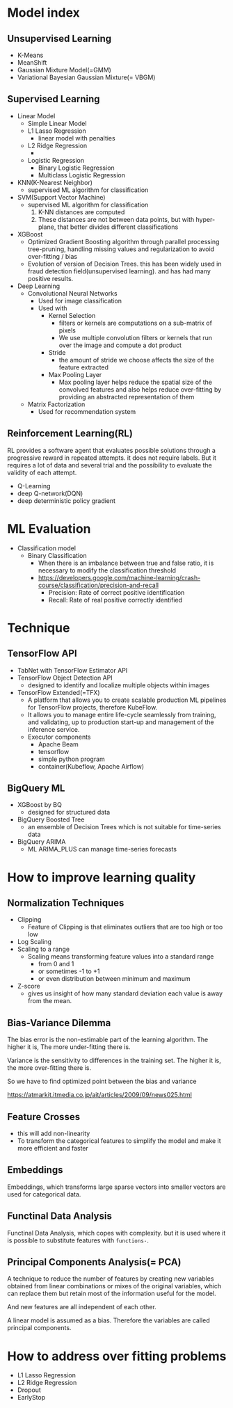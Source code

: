 # Model index
 
## Unsupervised Learning
- K-Means
- MeanShift
- Gaussian Mixture Model(=GMM)
- Variational Bayesian Gaussian Mixture(= VBGM)

## Supervised Learning
- Linear Model
  - Simple Linear Model
  - L1 Lasso Regression
    - linear model with penalties
  - L2 Ridge Regression
    - [//]: # (TODO)
  - Logistic Regression
    - Binary Logistic Regression
    - Multiclass Logistic Regression
- KNN(K-Nearest Neighbor)
  - supervised ML algorithm for classification
- SVM(Support Vector Machine)
  - supervised ML algorithm for classification
    1. K-NN distances are computed 
    2. These distances are not between data points, but with hyper-plane, that better divides different classifications
- XGBoost
  - Optimized Gradient Boosting algorithm through parallel processing tree-pruning, handling missing values and regularization to avoid over-fitting / bias
  - Evolution of version of Decision Trees. this has been widely used in fraud detection field(unsupervised learning). and has had many positive results.
- Deep Learning
  - Convolutional Neural Networks
    - Used for image classification
    - Used with 
      - Kernel Selection
        - filters or kernels are computations on a sub-matrix of pixels
        - We use multiple convolution filters or kernels that run over the image and compute a dot product
      - Stride
        - the amount of stride we choose affects the size of the feature extracted
      - Max Pooling Layer
        - Max pooling layer helps reduce the spatial size of the convolved features and also helps reduce over-fitting by providing an abstracted representation of them
  - Matrix Factorization
    - Used for recommendation system

## Reinforcement Learning(RL)
RL provides a software agent that evaluates possible solutions through a progressive reward in repeated attempts.
it does not require labels. But it requires a lot of data and several trial and the possibility to evaluate the validity of each attempt.
- Q-Learning
- deep Q-network(DQN)
- deep deterministic policy gradient

[//]: # (TODO summarize other models evaluation)
# ML Evaluation 
- Classification model
  - Binary Classification
    - When there is an imbalance between true and false ratio, it is necessary to modify the classification threshold
    - https://developers.google.com/machine-learning/crash-course/classification/precision-and-recall
      - Precision: Rate of correct positive identification
      - Recall: Rate of real positive correctly identified

# Technique
## TensorFlow API
- TabNet with TensorFlow Estimator API
- TensorFlow Object Detection API
  - designed to identify and localize multiple objects within images 
- TensorFlow Extended(=TFX)
  - A platform that allows you to create scalable production ML pipelines for TensorFlow projects, therefore KubeFlow.
  - It allows you to manage entire life-cycle seamlessly from training, and validating, up to production start-up and management of the inference service.
  - Executor components
    - Apache Beam
    - tensorflow
    - simple python program
    - container(Kubeflow, Apache Airflow)

## BigQuery ML
- XGBoost by BQ
  - designed for structured data
- BigQuery Boosted Tree
  - an ensemble of Decision Trees which is not suitable for time-series data
- BigQuery ARIMA
  - ML ARIMA_PLUS can manage time-series forecasts

# How to improve learning quality
## Normalization Techniques
- Clipping
  - Feature of Clipping is that eliminates outliers that are too high or too low
- Log Scaling
- Scaling to a range
  - Scaling means transforming feature values into a standard range
    - from 0 and 1
    - or sometimes -1 to +1
    - or even distribution between minimum and maximum
- Z-score
  - gives us insight of how many standard deviation each value is away from the mean.

## Bias-Variance Dilemma
The bias error is the non-estimable part of the learning algorithm.
The higher it is, The more under-fitting there is.

Variance is the sensitivity to differences in the training set.
The higher it is, the more over-fitting there is.

So we have to find optimized point between the bias and variance

[//]: # (TODO read more documents and improve understanding)
https://atmarkit.itmedia.co.jp/ait/articles/2009/09/news025.html

## Feature Crosses
- this will add non-linearity
- To transform the categorical features to simplify the model and make it more efficient and faster

## Embeddings
Embeddings, which transforms large sparse vectors into smaller vectors are used for categorical data.

## Functinal Data Analysis
Functinal Data Analysis, which copes with complexity. but it is used where it is possible to substitute features with `functions-`.

[//]: # (TODO add some more description)

## Principal Components Analysis(= PCA)
A technique to reduce the number of features by creating new variables obtained from linear combinations or mixes of the original variables, which can replace them but retain most of the information useful for the model.

And new features are all independent of each other.

A linear model is assumed as a bias. Therefore the variables are called principal components.


# How to address over fitting problems
- L1 Lasso Regression
- L2 Ridge Regression
- Dropout
- EarlyStop
